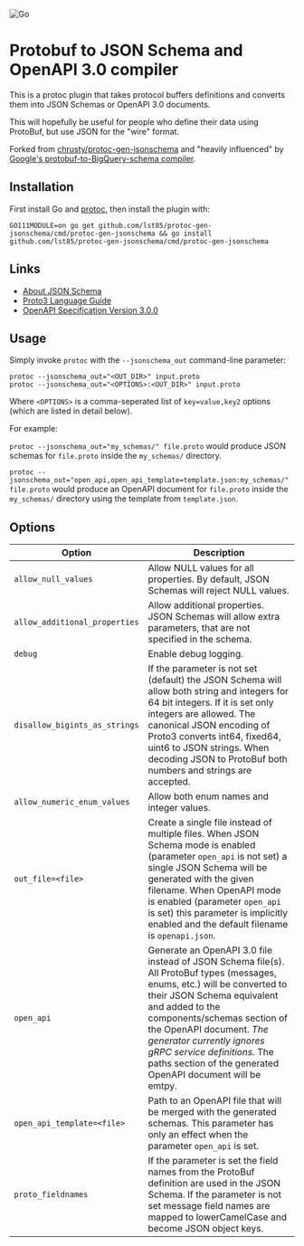 ![Go](https://github.com/lst85/protoc-gen-jsonschema/workflows/Go/badge.svg?branch=master)

Protobuf to JSON Schema and OpenAPI 3.0 compiler
================================================
This is a protoc plugin that takes protocol buffers definitions and converts them into JSON Schemas or OpenAPI 3.0 documents.

This will hopefully be useful for people who define their data using ProtoBuf, but use JSON for the "wire" format.

Forked from [chrusty/protoc-gen-jsonschema](https://github.com/chrusty/protoc-gen-jsonschema) and
"heavily influenced" by [Google's protobuf-to-BigQuery-schema compiler](https://github.com/GoogleCloudPlatform/protoc-gen-bq-schema).


Installation
------------

First install Go and [protoc](https://github.com/protocolbuffers/protobuf), then install the plugin with:

`GO111MODULE=on go get github.com/lst85/protoc-gen-jsonschema/cmd/protoc-gen-jsonschema && go install github.com/lst85/protoc-gen-jsonschema/cmd/protoc-gen-jsonschema`

Links
-----
* [About JSON Schema](http://json-schema.org/)
* [Proto3 Language Guide](https://developers.google.com/protocol-buffers/docs/proto3#json)
* [OpenAPI Specification Version 3.0.0](https://github.com/OAI/OpenAPI-Specification/blob/master/versions/3.0.0.md)

Usage
-----

Simply invoke `protoc` with the `--jsonschema_out` command-line parameter:

```
protoc --jsonschema_out="<OUT_DIR>" input.proto
protoc --jsonschema_out="<OPTIONS>:<OUT_DIR>" input.proto
```

Where `<OPTIONS>` is a comma-seperated list of `key=value,key2` options (which are listed in detail below). 

For example:

`protoc --jsonschema_out="my_schemas/" file.proto`
would produce JSON schemas for `file.proto` inside the `my_schemas/` directory. 

`protoc --jsonschema_out="open_api,open_api_template=template.json:my_schemas/" file.proto`
would produce an OpenAPI document for `file.proto` inside the `my_schemas/` directory using the template from `template.json`.

Options
-----

| Option              | Description |
|---------------------|-------------|
| `allow_null_values` | Allow NULL values for all properties. By default, JSON Schemas will reject NULL values. |
| `allow_additional_properties` | Allow additional properties. JSON Schemas will allow extra parameters, that are not specified in the schema. |
| `debug` | Enable debug logging. |
| `disallow_bigints_as_strings` | If the parameter is not set (default) the JSON Schema will allow both string and integers for 64 bit integers. If it is set only integers are allowed. The canonical JSON encoding of Proto3 converts int64, fixed64, uint6 to JSON strings. When decoding JSON to ProtoBuf both numbers and strings are accepted. |
| `allow_numeric_enum_values` | Allow both enum names and integer values. |
| `out_file=<file>` | Create a single file instead of multiple files. When JSON Schema mode is enabled (parameter `open_api` is not set) a single JSON Schema will be generated with the given filename. When OpenAPI mode is enabled (parameter `open_api` is set) this parameter is implicitly enabled and the default filename is `openapi.json`. |
| `open_api` | Generate an OpenAPI 3.0 file instead of JSON Schema file(s). All ProtoBuf types (messages, enums, etc.) will be converted to their JSON Schema equivalent and added to the components/schemas section of the OpenAPI document. *The generator currently ignores gRPC service definitions.* The paths section of the generated OpenAPI document will be emtpy. |
| `open_api_template=<file>` | Path to an OpenAPI file that will be merged with the generated schemas. This parameter has only an effect when the parameter `open_api` is set. |
| `proto_fieldnames` | If the parameter is set the field names from the ProtoBuf definition are used in the JSON Schema. If the parameter is not set message field names are mapped to lowerCamelCase and become JSON object keys. |
